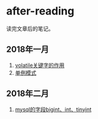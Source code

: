 # after-reading
读完文章后的笔记。


## 2018年一月
1. [volatile关键字的作用](https://github.com/lqclester/after-reading/blob/master/2018-01/volatile%E7%9A%84%E4%BD%9C%E7%94%A8.md)
2. [单例模式](https://github.com/lqclester/after-reading/blob/master/2018-01/singleton.md)

## 2018年二月
1. [mysql的字段bigint、int、tinyint](https://github.com/lqclester/after-reading/blob/master/2018-02/mysql%E7%9A%84%E5%AD%97%E6%AE%B5int%2Cbigint%2Ctinyint.md)
